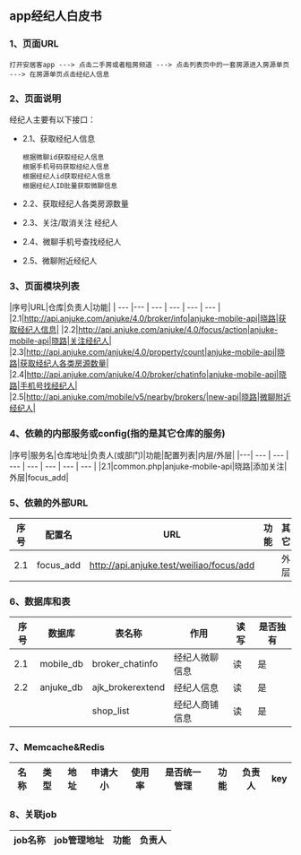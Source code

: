 ## app经纪人白皮书

### 1、页面URL
```
打开安居客app ---> 点击二手房或者租房频道 ---> 点击列表页中的一套房源进入房源单页 ---> 在房源单页点击经纪人信息
```

### 2、页面说明
经纪人主要有以下接口：

* 2.1、获取经纪人信息

    ```
    根据微聊id获取经纪人信息
    根据手机号码获取经纪人信息
    根据经纪人id获取经纪人信息
    根据经纪人ID批量获取微聊信息
    ```
* 2.2、获取经纪人各类房源数量
* 2.3、关注/取消关注 经纪人
* 2.4、微聊手机号查找经纪人
* 2.5、微聊附近经纪人

### 3、页面模块列表
|序号|URL|仓库|负责人|功能|
| --- |--- | --- | --- | --- | --- |
|2.1|http://api.anjuke.com/anjuke/4.0/broker/info|anjuke-mobile-api|晓路|获取经纪人信息|
|2.2|http://api.anjuke.com/anjuke/4.0/focus/action|anjuke-mobile-api|晓路|关注经纪人|
|2.3|http://api.anjuke.com/anjuke/4.0/property/count|anjuke-mobile-api|晓路|获取经纪人各类房源数量|
|2.4|http://api.anjuke.com/anjuke/4.0/broker/chatinfo|anjuke-mobile-api|晓路|手机号找经纪人|
|2.5|http://api.anjuke.com/mobile/v5/nearby/brokers/|new-api|晓路|微聊附近经纪人|

### 4、依赖的内部服务或config(指的是其它仓库的服务)
|序号|服务名|仓库地址|负责人(或部门)|功能|配置列表|内层/外层|
|---| --- | --- | --- | --- | --- | --- | --- |
|2.1|common.php|anjuke-mobile-api|晓路|添加关注|外层|focus_add|

### 5、依赖的外部URL
|序号|配置名|URL|功能|其它|
|---| --- | --- | --- | --- |
|2.1|focus_add|http://api.anjuke.test/weiliao/focus/add||外层|
    
### 6、数据库和表
|序号|数据库|表名称|作用|读写|是否独有|
|---| --- | --- | --- | --- | --- |
|2.1|mobile_db|broker_chatinfo|经纪人微聊信息|读|是|
|2.2|anjuke_db|ajk_brokerextend|经纪人信息|读|是|
|||shop_list|经纪人商铺信息|读|是|

### 7、Memcache&Redis
|名称|类型|地址|申请大小|使用率|是否统一管理|功能|负责人|key|
|--- | --- | --- | --- | --- | --- | --- | --- | --- |

### 8、关联job
|job名称|job管理地址|功能|负责人|
|--- | --- | --- | --- |
